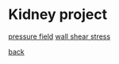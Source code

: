 # Kidney project
  [pressure field](kidney/animation/AVF_pressure.gif)
  [wall shear stress](kidney/figure/wss.0482.png)

  [back](../)
